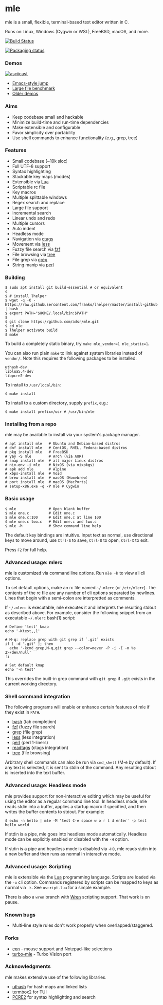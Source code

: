 # mle

mle is a small, flexible, terminal-based text editor written in C.

Runs on Linux, Windows (Cygwin or WSL), FreeBSD, macOS, and more.

[![Build Status](https://travis-ci.org/adsr/mle.svg?branch=master)](https://travis-ci.org/adsr/mle)

[![Packaging status](https://repology.org/badge/vertical-allrepos/mle.svg)](https://repology.org/project/mle/versions)

### Demos

[![asciicast](https://i.imgur.com/PZocaOT.png)](https://asciinema.org/a/162536)

* [Emacs-style jump](https://i.imgur.com/atS11HX.gif)
* [Large file benchmark](http://i.imgur.com/VGGMmGg.gif)
* [Older demos](http://imgur.com/a/ZBmmQ)

### Aims

* Keep codebase small and hackable
* Minimize build-time and run-time dependencies
* Make extensible and configurable
* Favor simplicity over portability
* Use shell commands to enhance functionality (e.g., grep, tree)

### Features

* Small codebase (~10k sloc)
* Full UTF-8 support
* Syntax highlighting
* Stackable key maps (modes)
* Extensible via [Lua](https://www.lua.org)
* Scriptable rc file
* Key macros
* Multiple splittable windows
* Regex search and replace
* Large file support
* Incremental search
* Linear undo and redo
* Multiple cursors
* Auto indent
* Headless mode
* Navigation via [ctags](https://github.com/universal-ctags/ctags)
* Movement via [less](https://www.gnu.org/software/less/)
* Fuzzy file search via [fzf](https://github.com/junegunn/fzf)
* File browsing via [tree](http://mama.indstate.edu/users/ice/tree/)
* File grep via [grep](https://www.gnu.org/software/grep/)
* String manip via [perl](https://www.perl.org/)

### Building

    $ sudo apt install git build-essential # or equivalent
    $
    $ # install lhelper
    $ wget -q -O - https://raw.githubusercontent.com/franko/lhelper/master/install-github | bash -
    $ export PATH="$HOME/.local/bin:$PATH"
    $
    $ git clone https://github.com/adsr/mle.git
    $ cd mle
    $ lhelper activate build
    $ make

To build a completely static binary, try `make mle_vendor=1 mle_static=1`.

You can also run plain `make` to link against system libraries instead of
`vendor/`. Note this requires the following packages to be installed:

    uthash-dev
    liblua5.4-dev
    libpcre2-dev

To install to `/usr/local/bin`:

    $ make install

To install to a custom directory, supply `prefix`, e.g.:

    $ make install prefix=/usr # /usr/bin/mle

### Installing from a repo

mle may be available to install via your system's package manager.

    # apt install mle   # Ubuntu and Debian-based distros
    # dnf install mle   # CentOS, RHEL, Fedora-based distros
    # pkg install mle   # FreeBSD
    # yay -S mle        # Arch (via AUR)
    # snap install mle  # all major Linux distros
    # nix-env -i mle    # NixOS (via nixpkgs)
    # apk add mle       # Alpine
    # xbps-install mle  # Void
    # brew install mle  # macOS (Homebrew)
    # port install mle  # macOS (MacPorts)
    # setup-x86.exe -q -P mle # Cygwin

### Basic usage

    $ mle               # Open blank buffer
    $ mle one.c         # Edit one.c
    $ mle one.c:100     # Edit one.c at line 100
    $ mle one.c two.c   # Edit one.c and two.c
    $ mle -h            # Show command line help

The default key bindings are intuitive. Input text as normal, use directional
keys to move around, use `Ctrl-S` to save, `Ctrl-O` to open, `Ctrl-X` to exit.

Press `F2` for full help.

### Advanced usage: mlerc

mle is customized via command line options. Run `mle -h` to view all cli
options.

To set default options, make an rc file named `~/.mlerc` (or `/etc/mlerc`). The
contents of the rc file are any number of cli options separated by newlines.
Lines that begin with a semi-colon are interpretted as comments.

If `~/.mlerc` is executable, mle executes it and interprets the resulting stdout
as described above. For example, consider the following snippet from an
executable `~/.mlerc` bash(1) script:

    # Define 'test' kmap
    echo '-Ktest,,1'

    # M-q: replace grep with git grep if `.git` exists
    if [ -d ".git" ]; then
      echo '-kcmd_grep,M-q,git grep --color=never -P -i -I -n %s 2>/dev/null'
    fi

    # Set default kmap
    echo '-n test'

This overrides the built-in grep command with `git grep` if `.git` exists in
the current working directory.

### Shell command integration

The following programs will enable or enhance certain features of mle if they
exist in `PATH`.

* [bash](https://www.gnu.org/software/bash/) (tab completion)
* [fzf](https://github.com/junegunn/fzf) (fuzzy file search)
* [grep](https://www.gnu.org/software/grep/) (file grep)
* [less](https://www.gnu.org/software/less/) (less integration)
* [perl](https://www.perl.org/) (perl 1-liners)
* [readtags](https://github.com/universal-ctags/ctags) (ctags integration)
* [tree](http://mama.indstate.edu/users/ice/tree/) (file browsing)

Arbitrary shell commands can also be run via `cmd_shell` (M-e by default). If
any text is selected, it is sent to stdin of the command. Any resulting stdout
is inserted into the text buffer.

### Advanced usage: Headless mode

mle provides support for non-interactive editing which may be useful for using
the editor as a regular command line tool. In headless mode, mle reads stdin
into a buffer, applies a startup macro if specified, and then writes the buffer
contents to stdout. For example:

    $ echo -n hello | mle -M 'test C-e space w o r l d enter' -p test
    hello world

If stdin is a pipe, mle goes into headless mode automatically. Headless mode can
be explicitly enabled or disabled with the `-H` option.

If stdin is a pipe and headless mode is disabled via `-H0`, mle reads stdin into
a new buffer and then runs as normal in interactive mode.

### Advanced usage: Scripting

mle is extensible via the [Lua](https://www.lua.org) programming language.
Scripts are loaded via the `-x` cli option. Commands registered by scripts can
be mapped to keys as normal via `-k`. See `uscript.lua` for a simple example.

There is also a `wren` branch with [Wren](http://wren.io) scripting support.
That work is on pause.

### Known bugs

* Multi-line style rules don't work properly when overlapped/staggered.

### Forks

* [eon](https://github.com/tomas/eon) - mouse support and Notepad-like
  selections
* [turbo-mle](https://github.com/magiblot/turbo-mle) - Turbo Vision port

### Acknowledgments

mle makes extensive use of the following libraries.

* [uthash](https://troydhanson.github.io/uthash) for hash maps and linked lists
* [termbox2](https://github.com/termbox/termbox2) for TUI
* [PCRE2](http://www.pcre.org/) for syntax highlighting and search
